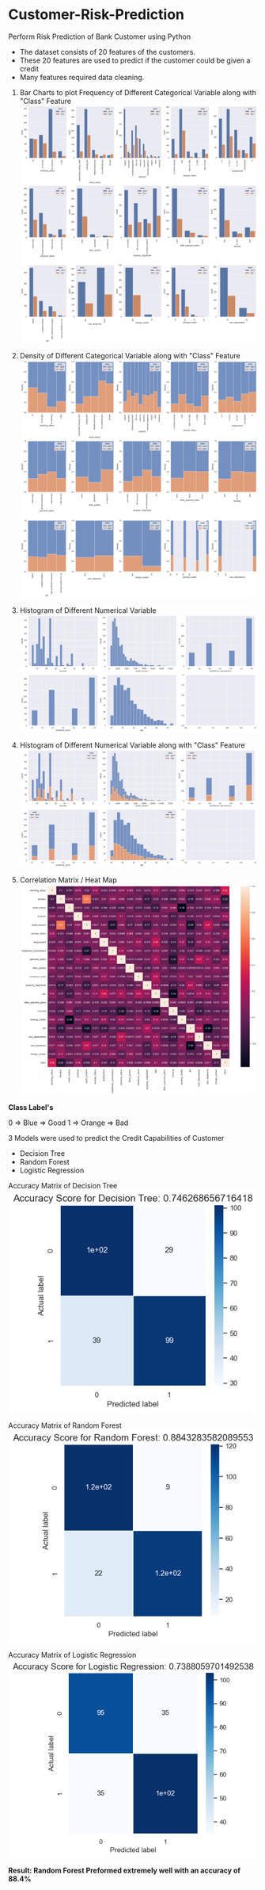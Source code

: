 # Customer-Risk-Prediction
Perform Risk Prediction of Bank Customer using Python

- The dataset consists of 20 features of the customers.
- These 20 features are used to predict if the customer could be given a credit
- Many features required data cleaning.


1. Bar Charts to plot Frequency of Different Categorical Variable along with "Class" Feature
![alt text](https://github.com/vprawin/Customer-Risk-Prediction/blob/main/Image%20Reference/Img1.png)


2. Density of Different Categorical Variable along with "Class" Feature
![alt text](https://github.com/vprawin/Customer-Risk-Prediction/blob/main/Image%20Reference/Img2.png)


3. Histogram of Different Numerical Variable
![alt text](https://github.com/vprawin/Customer-Risk-Prediction/blob/main/Image%20Reference/Img6.png)


4. Histogram of Different Numerical Variable along with "Class" Feature
![alt text](https://github.com/vprawin/Customer-Risk-Prediction/blob/main/Image%20Reference/Img7.png)


5. Correlation Matrix / Heat Map
![alt text](https://github.com/vprawin/Customer-Risk-Prediction/blob/main/Image%20Reference/Img8.png)


**Class Label's**

0 => Blue => Good
1 => Orange => Bad


3 Models were used to predict the Credit Capabilities of Customer
- Decision Tree
- Random Forest
- Logistic Regression


Accuracy Matrix of Decision Tree
![alt text](https://github.com/vprawin/Customer-Risk-Prediction/blob/main/Image%20Reference/Img9.png)


Accuracy Matrix of Random Forest
![alt text](https://github.com/vprawin/Customer-Risk-Prediction/blob/main/Image%20Reference/Img10.png)


Accuracy Matrix of Logistic Regression
![alt text](https://github.com/vprawin/Customer-Risk-Prediction/blob/main/Image%20Reference/Img11.png)


**Result: Random Forest Preformed extremely well with an accuracy of 88.4%**


